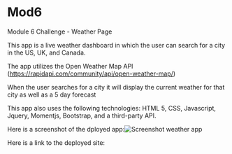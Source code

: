 # Mod6
Module 6 Challenge - Weather Page


This app is a live weather dashboard in which the user can search for a city in the US, UK, and Canada.

The app utilizes the Open Weather Map API (https://rapidapi.com/community/api/open-weather-map/)

When the user searches for a city it will display the current weather for that city as well as a 5 day forecast

This app also uses the following technologies: HTML 5, CSS, Javascript, Jquery, Momentjs, Bootstrap, and a third-party API.

Here is a screenshot of the dployed app:![Screenshot weather app](https://user-images.githubusercontent.com/105419100/180665260-054aad9e-dbda-4b90-85fd-acd67d50e176.jpg)


Here is a link to the deployed site:

